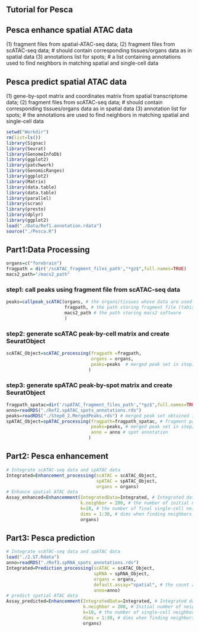 
## Tutorial for Pesca
## Pesca enhance spatial ATAC data
(1) fragment files from spatial-ATAC-seq data;
(2) fragment files from scATAC-seq data; # should contain corresponding tissues/organs data as in spatial data
(3) annotations list for spots; # a list containing annotations used to find neighbors in matching spatial and single-cell data

## Pesca predict spatial ATAC data
(1) gene-by-spot matrix and coordinates matrix from spatial transcriptome data;
(2) fragment files from scATAC-seq data; # should contain corresponding tissues/organs data as in spatial data
(3) annotation list for spots; # the annotations are used to find neighbors in matching spatial and single-cell data

```r
setwd("Workdir")
rm(list=ls())
library(Signac)
library(Seurat)
library(GenomeInfoDb)
library(ggplot2)
library(patchwork)
library(GenomicRanges)
library(ggplot2)
library(Matrix)
library(data.table)
library(data.table)
library(parallel)
library(scran)
library(presto)
library(dplyr)
library(ggplot2)
load("./Data/Ref1.annotation.rdata")
source("./Pesca.R")
```

## Part1:Data Processing 
```r
organs=c("forebrain")
fragpath = dir('/scATAC_fragment_files_path',"*gz$",full.names=TRUE)
macs2_path="/macs2_path"
```

### step1: call peaks using fragment file from scATAC-seq data
```r
peaks=callpeak_scATAC(organs, # the organs/tissues whose data are used to call peaks
                      fragpath, # the path storing fragment file (tabix), filename of fragment should contain tissue info, like forebrain_fragments.tsv.gz
                      macs2_path # the path storing macs2 software
                      )
```

### step2: generate scATAC peak-by-cell matrix and create SeuratObject
```r
scATAC_Object=scATAC_processing(fragpath =fragpath,
                                organs = organs,
                                peaks=peaks  # merged peak set in step1
                               )
```

### step3: generate spATAC peak-by-spot matrix and create SeuratObject
```r
fragpath_spatac=dir('/spATAC_fragment_files_path',"*gz$",full.names=TRUE)
anno=readRDS("./Ref2.spATAC_spots_annotations.rds")
peaks=readRDS("./Step0_2.MergedPeaks.rds") # merged peak set obtained in step1
spATAC_Object=spATAC_processing(fragpath=fragpath_spatac, # fragment path 
                                peaks=peaks, # merged peak set in step1
                                anno = anno # spot annotation
                               )
```

## Part2: Pesca enhancement 
```r
# Integrate scATAC-seq data and spATAC data
Integrated=Enhancement_processing(scATAC = scATAC_Object,
                                  spATAC = spATAC_Object,
                                  organs = organs)
# Enhance spatial ATAC data
Assay_enhanced=Enhancemment(IntegratedData=Integrated, # Integrated datasets
                            k.neighbor = 200, # the number of initial neighbors
                            k=10, # the number of final single-cell neighbors for each spot
                            dims = 1:30, # dims when finding neighbors
                            organs)
```

## Part3: Pesca prediction
```r
# Integrate scATAC-seq data and spATAC data
load("./2.ST.Rdata")
anno=readRDS("./Ref3.spRNA_spots_annotations.rds")
Integrated=Prediction_processing(scATAC = scATAC_Object,
                                 spRNA = spRNA_Object,
                                 organs = organs,
                                 default.assay="spatial", # the count assay of spRNA
                                 anno=anno)
# predict spatial ATAC data
Assay_predicted=Enhancemment(IntegratedData=Integrated, # Integrated datasets
                             k.neighbor = 200, # Initial number of neighbors
                             k=10, # the number of single-cell neighbors for each spot
                             dims = 1:30, # dims when finding neighbors
                             organs)

```


